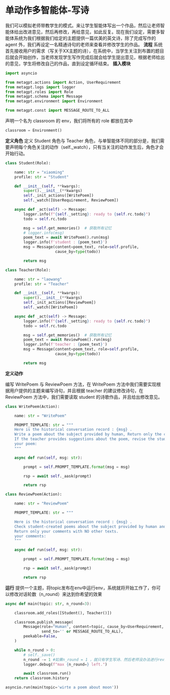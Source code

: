 ﻿
# 单动作多智能体-写诗

我们可以模拟老师带教学生的模式。来让学生智能体写出一个作品，然后让老师智能体给出改进意见，然后再修改，再给意见，如此反复。现在我们设定，需要多智能体系统为我们根据我们给定的主题提供一篇优美的英文诗，除了完成写作的 agent 外，我们再设定一名精通诗句的老师来查看并修改学生的作品。
**流程**
系统首先接收用户的需求（写关于XX主题的诗），在系统中，当学生关注到布置的题目后就会开始创作，当老师发现学生写作完成后就会给学生提出意见，根据老师给出的意见，学生将修改自己的作品，直到设定循环结束。
**插入模块**

```python
import asyncio

from metagpt.actions import Action, UserRequirement
from metagpt.logs import logger
from metagpt.roles import Role
from metagpt.schema import Message
from metagpt.environment import Environment

from metagpt.const import MESSAGE_ROUTE_TO_ALL

```
声明一个名为 classroom 的 env，我们将所有的 role 都放在其中

```python
classroom = Environment()
```
**定义角色**
定义 Student 角色与 Teacher 角色，与单智能体不同的部分是，我们需要声明每个角色关注的动作（self._watch），只有当关注的动作发生后，角色才会开始行动。

```python
class Student(Role):

    name: str = "xiaoming"
    profile: str = "Student"

    def __init__(self, **kwargs):
        super().__init__(**kwargs)
        self._init_actions([WritePoem])
        self._watch([UserRequirement, ReviewPoem])

    async def _act(self) -> Message:
        logger.info(f"{self._setting}: ready to {self.rc.todo}")
        todo = self.rc.todo

        msg = self.get_memories()  # 获取所有记忆
        # logger.info(msg)
        poem_text = await WritePoem().run(msg)
        logger.info(f'student : {poem_text}')
        msg = Message(content=poem_text, role=self.profile,
                      cause_by=type(todo))

        return msg

class Teacher(Role):

    name: str = "laowang"
    profile: str = "Teacher"

    def __init__(self, **kwargs):
        super().__init__(**kwargs)
        self._init_actions([ReviewPoem])
        self._watch([WritePoem])

    async def _act(self) -> Message:
        logger.info(f"{self._setting}: ready to {self.rc.todo}")
        todo = self.rc.todo

        msg = self.get_memories()  # 获取所有记忆
        poem_text = await ReviewPoem().run(msg)
        logger.info(f'teacher : {poem_text}')
        msg = Message(content=poem_text, role=self.profile,
                      cause_by=type(todo))

        return msg

```

**定义动作**

编写 WritePoem 与 ReviewPoem 方法，在 WritePoem 方法中我们需要实现根据用户提供的主题来编写诗句，并且根据 teacher 的建议修改诗句，在 ReviewPoem 方法中，我们需要读取 student 的诗歌作品，并且给出修改意见。


```python
class WritePoem(Action):

    name: str = "WritePoem"

    PROMPT_TEMPLATE: str = """
    Here is the historical conversation record : {msg} .
    Write a poem about the subject provided by human, Return only the content of the generated poem with NO other texts.
    If the teacher provides suggestions about the poem, revise the student's poem based on the suggestions and return.
    your poem:
    """

    async def run(self, msg: str):

        prompt = self.PROMPT_TEMPLATE.format(msg = msg)

        rsp = await self._aask(prompt)

        return rsp

class ReviewPoem(Action):

    name: str = "ReviewPoem"

    PROMPT_TEMPLATE: str = """

    Here is the historical conversation record : {msg} .
    Check student-created poems about the subject provided by human and give your suggestions for revisions. You prefer poems with elegant sentences and retro style.
    Return only your comments with NO other texts.
    your comments:
    """

    async def run(self, msg: str):

        prompt = self.PROMPT_TEMPLATE.format(msg = msg)

        rsp = await self._aask(prompt)

        return rsp
```

**运行**
提供一个主题，将topic发布在env中运行env，系统就将开始工作了，你可以修改对话轮数（n_round）来达到你希望的效果

```python
async def main(topic: str, n_round=3):

    classroom.add_roles([Student(), Teacher()])

    classroom.publish_message(
        Message(role="Human", content=topic, cause_by=UserRequirement,
                send_to='' or MESSAGE_ROUTE_TO_ALL),
        peekable=False,
    )

    while n_round > 0:
        # self._save()
        n_round -= 1 #如果n_round = 1 ，就只有学生写诗、然后老师没办法进行review
        logger.debug(f"max {n_round=} left.")

        await classroom.run()
    return classroom.history

asyncio.run(main(topic='wirte a poem about moon'))
```

